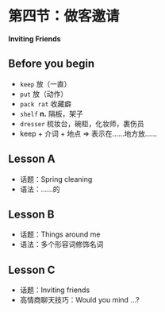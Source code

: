 # 第四节：做客邀请

**Inviting Friends**

## Before you begin

- `keep` 放（一直）
- `put` 放（动作）
- `pack rat` 收藏癖
- `shelf` **n.** 隔板，架子
- `dresser` 梳妆台，碗柜，化妆师，裹伤员
- keep + 介词 + 地点 => 表示在……地方放……

## Lesson A

- 话题：Spring cleaning
- 语法：……的

## Lesson B

- 话题：Things around me
- 语法：多个形容词修饰名词

## Lesson C

- 话题：Inviting friends
- 高情商聊天技巧：Would you mind ...?

